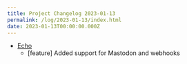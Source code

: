 ```yaml
---
title: Project Changelog 2023-01-13
permalink: /log/2023-01-13/index.html
date: 2023-01-13T00:00:00.000Z
---
```


- [Echo](https://echo.rknight.me/) 
    - [feature] Added support for Mastodon and webhooks
